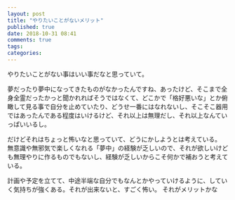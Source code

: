 ```yaml
---
layout: post
title: "やりたいことがないメリット"
published: true
date: 2018-10-31 08:41
comments: true
tags: 
categories: 
---
```


やりたいことがない事はいい事だなと思っていて。

夢だったり夢中になってきたものがなかったんですね、あったけど、そこまで全身全霊だったかっと聞かれればそうではなくて、どこかで「格好悪いな」とか俯瞰して見る事で自分を止めていたり、どうせ一番にはなれないし、そこそこ器用ではあったんである程度はいけるけど、それ以上は無理だし、それ以上なんていっぱいいるし。

だけどそれはちょっと怖いなと思っていて、どうにかしようとは考えている。
無意識や無邪気で楽しくなれる「夢中」の経験が乏しいので、それが欲しいけども無理やりに作るものでもないし、経験が乏しいからこそ何かで補おうと考えている。

計画や予定を立てて、中途半端な自分でもなんとかやっていけるように、していく気持ちが強くある。それが出来ないと、すごく怖い。
それがメリットかな
